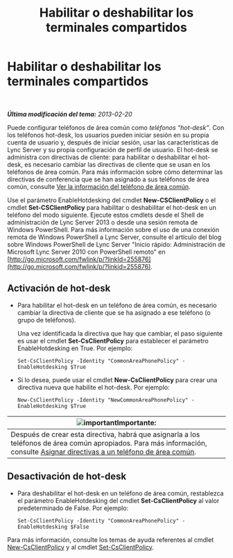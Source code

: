 ﻿---
title: Habilitar o deshabilitar los terminales compartidos
TOCTitle: Habilitar o deshabilitar los terminales compartidos
ms:assetid: 93a7fed6-f61a-4b41-9336-a8320afa87cf
ms:mtpsurl: https://technet.microsoft.com/es-es/library/JJ994057(v=OCS.15)
ms:contentKeyID: 52061684
ms.date: 01/07/2017
mtps_version: v=OCS.15
ms.translationtype: HT
---

# Habilitar o deshabilitar los terminales compartidos

 

_**Última modificación del tema:** 2013-02-20_

Puede configurar teléfonos de área común como *teléfonos “hot-desk”*. Con los teléfonos hot-desk, los usuarios pueden iniciar sesión en su propia cuenta de usuario y, después de iniciar sesión, usar las características de Lync Server y su propia configuración de perfil de usuario. El hot-desk se administra con directivas de cliente: para habilitar o deshabilitar el hot-desk, es necesario cambiar las directivas de cliente que se usan en los teléfonos de área común. Para más información sobre cómo determinar las directivas de conferencia que se han asignado a sus teléfonos de área común, consulte [Ver la información del teléfono de área común](lync-server-2013-view-common-area-phone-information.md).

Use el parámetro EnableHotdesking del cmdlet **New-CSClientPolicy** o el cmdlet **Set-CSClientPolicy** para habilitar o deshabilitar el hot-desk en un teléfono del modo siguiente. Ejecute estos cmdlets desde el Shell de administración de Lync Server 2013 o desde una sesión remota de Windows PowerShell. Para más información sobre el uso de una conexión remota de Windows PowerShell a Lync Server, consulte el artículo del blog sobre Windows PowerShell de Lync Server "Inicio rápido: Administración de Microsoft Lync Server 2010 con PowerShell remoto" en [http://go.microsoft.com/fwlink/p/?linkId=255876](http://go.microsoft.com/fwlink/p/?linkid=255876).


## Activación de hot-desk

  - Para habilitar el hot-desk en un teléfono de área común, es necesario cambiar la directiva de cliente que se ha asignado a ese teléfono (o grupo de teléfonos).
    
    Una vez identificada la directiva que hay que cambiar, el paso siguiente es usar el cmdlet **Set-CsClientPolicy** para establecer el parámetro EnableHotdesking en True. Por ejemplo:
    
        Set-CsClientPolicy -Identity "CommonAreaPhonePolicy" - EnableHotdesking $True

  - Si lo desea, puede usar el cmdlet **New-CsClientPolicy** para crear una directiva nueva que habilite el hot-desk. Por ejemplo:
    
        New-CsClientPolicy -Identity "NewCommonAreaPhonePolicy" - EnableHotdesking $True

<table>
<thead>
<tr class="header">
<th><img src="images/Gg425917.important(OCS.15).gif" title="important" alt="important" />Importante:</th>
</tr>
</thead>
<tbody>
<tr class="odd">
<td>Después de crear esta directiva, habrá que asignarla a los teléfonos de área común apropiados. Para más información, consulte <a href="lync-server-2013-assign-policies-to-a-common-area-phone.md">Asignar directivas a un teléfono de área común</a>.</td>
</tr>
</tbody>
</table>


## Desactivación de hot-desk

  - Para deshabilitar el hot-desk en un teléfono de área común, restablezca el parámetro EnableHotdesking del cmdlet **Set-CsClientPolicy** al valor predeterminado de False. Por ejemplo:
    
        Set-CsClientPolicy -Identity "CommonAreaPhonePolicy" - EnableHotdesking $False

Para más información, consulte los temas de ayuda referentes al cmdlet [New-CsClientPolicy](https://docs.microsoft.com/en-us/powershell/module/skype/New-CsClientPolicy) y al cmdlet [Set-CsClientPolicy](https://docs.microsoft.com/en-us/powershell/module/skype/Set-CsClientPolicy).

